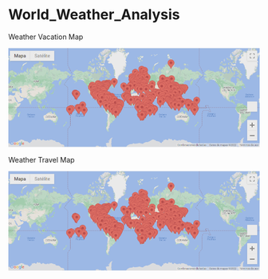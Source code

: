# World_Weather_Analysis

Weather Vacation Map

![image](https://github.com/RodrigoCR25/World_Weather_Analysis/blob/main/Weather_travel_map.png)

Weather Travel Map

![image](https://github.com/RodrigoCR25/World_Weather_Analysis/blob/main/Weather_travel_map.png)
